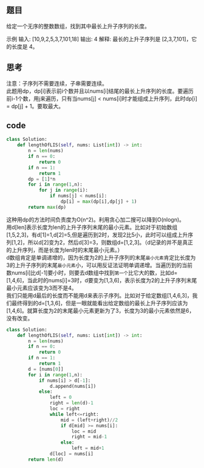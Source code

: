 ## 题目
给定一个无序的整数数组，找到其中最长上升子序列的长度。

示例
输入: [10,9,2,5,3,7,101,18]
输出: 4 
解释: 最长的上升子序列是 [2,3,7,101]，它的长度是 4。

## 思考
注意：子序列不需要连续，子串需要连续。<br/>
此题用dp，dp[i]表示前i个数并且以nums[i]结尾的最长上升序列的长度。要遍历前i-1个数，用j来遍历，只有当nums[j] < nums[i]时才能组成上升序列，此时dp[i] = dp[j] + 1。要取最大。

## code
```Python
class Solution:
    def lengthOfLIS(self, nums: List[int]) -> int:
        n = len(nums)
        if n == 0:
            return 0
        if n == 1:
            return 1
        dp = [1]*n
        for i in range(1,n):
            for j in range(i):
                if nums[j] < nums[i]:
                    dp[i] = max(dp[i],dp[j] + 1)
        return max(dp)
```
这种用dp的方法时间负责度为O(n^2)。利用贪心加二搜可以降到O(nlogn)。<br/>
用d[len]表示长度为len的上升子序列末尾的最小元素。比如对于初始数组[1,5,2,3]，有d[1]=1,d[2]=5,但是遍历到2时，发现2比5小，此时可以组成上升序列[1,2]，所以d[2]变为2，然后d[3]=3，则数组d=[1,2,3]。（d记录的并不是真正的上升序列，而是长度为len时的末尾最小元素。）<br/>
d数组肯定是单调递增的，因为长度为2的上升子序列的末尾`最小元素`肯定比长度为3的上升子序列的末尾`最小元素`小，可以用反证法证明单调递增。当遍历到的当前数nums[i]比d[-1]要小时，则要去d数组中找到`第一个`比它大的数，比如d=[1,4,6]，当此时的nums[i]=3时，d要变为[1,3,6]，表示长度为2的上升子序列末尾最小元素应该变为3而不是4。<br/>
我们只能用d最后的长度而不能用d来表示子序列。比如对于给定数组[1,4,6,3]，我们最终得到的d=[1,3,6]，但是一眼就能看出给定数组的最长上升子序列应该为[1,4,6]。就算长度为2的末尾最小元素更新为了3，长度为3的最小元素依然是6，没有改变。
```Python
class Solution:
    def lengthOfLIS(self, nums: List[int]) -> int:
        n = len(nums)
        if n == 0:
            return 0
        if n == 1:
            return 1
        d = [nums[0]]
        for i in range(1,n):
            if nums[i] > d[-1]:
                d.append(nums[i])
            else:
                left = 0
                right = len(d)-1
                loc = right 
                while left<=right:
                    mid = (left+right)//2
                    if d[mid] >= nums[i]:
                        loc = mid
                        right = mid-1
                    else:
                        left = mid+1
                d[loc] = nums[i]
        return len(d)
```